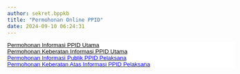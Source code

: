 ```yaml
---
author: sekret.bppkb
title: "Permohonan Online PPID"
date: 2024-09-10 06:24:31
---
```

<p class="MsoNormal" style="margin: 0cm -16.5pt 0cm 0cm; line-height: normal; background: white;"><a href="https://layanan-diskominfo.kalbarprov.go.id/PPIDKALBAR-PERMOHONAN/register"><span style="font-size: 10pt; font-family: Arial, sans-serif; color: black;"><span style="vertical-align: inherit;"><span style="vertical-align: inherit;"><span style="vertical-align: inherit;"><span style="vertical-align: inherit;">Permohonan Informasi PPID Utama</span></span></span></span></span></a><span style="font-size: 13.5pt; font-family: 'Segoe UI', sans-serif;"><o:p></o:p></span></p>

<p class="MsoNormal" style="margin: 0cm -16.5pt 0cm 0cm; line-height: normal; background: white;"><a href="https://layanan-diskominfo.kalbarprov.go.id/PPIDKALBAR-KEBERATAN/register"><span style="font-size: 10pt; font-family: Arial, sans-serif; color: black;"><span style="vertical-align: inherit;"><span style="vertical-align: inherit;"><span style="vertical-align: inherit;"><span style="vertical-align: inherit;">Permohonan Keberatan Informasi PPID Utama</span></span></span></span></span></a><span style="font-size: 13.5pt; font-family: 'Segoe UI', sans-serif;"><o:p></o:p></span></p>

<p class="MsoNormal" style="margin: 0cm -16.5pt 0cm 0cm; line-height: normal; background: white;"><span style="font-size: 10pt; font-family: Arial, sans-serif;"><a href="https://docs.google.com/forms/d/1QYNTihNXQUGF4G8qvfLlbtEvUTEwXr0yGGqf2SyaR_E/"><span style="color: blue;"><span style="vertical-align: inherit;"><span style="vertical-align: inherit;"><span style="vertical-align: inherit;"><span style="vertical-align: inherit;">Permohonan Informasi Publik PPID Pelaksana</span></span></span></span></span></a></span><span style="font-size: 13.5pt; font-family: 'Segoe UI', sans-serif;"><o:p></o:p></span></p>

<p class="MsoNormal" style="margin: 0cm -16.5pt 0cm 0cm; line-height: normal; background: white;"><span style="font-size: 10pt; font-family: Arial, sans-serif;"><a href="https://docs.google.com/forms/d/1zeagnfOiSH5jYYxUc7PEQkzMxxR4atVDqFLBmgpqPCQ/"><span style="color: blue;"><span style="vertical-align: inherit;"><span style="vertical-align: inherit;"><span style="vertical-align: inherit;"><span style="vertical-align: inherit;">Permohonan Keberatan Atas Informasi PPID Pelaksana</span></span></span></span></span></a></span></p>

<p class="MsoNormal" style="margin: 0cm -16.5pt 0cm 0cm; line-height: normal; background: white;"><span style="font-size: 10pt; font-family: Arial, sans-serif;"></span></p>

<p class="MsoNormal" style="margin-right: -16.5pt; background: white;"><span style="font-size: 10pt; font-family: arial, helvetica, sans-serif;"></span></p>

<p></p>

